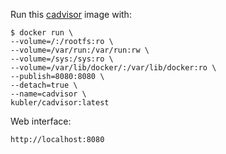 Run this [cadvisor][] image with:

    $ docker run \
    --volume=/:/rootfs:ro \
    --volume=/var/run:/var/run:rw \
    --volume=/sys:/sys:ro \
    --volume=/var/lib/docker/:/var/lib/docker:ro \
    --publish=8080:8080 \
    --detach=true \
    --name=cadvisor \
    kubler/cadvisor:latest

Web interface:

    http://localhost:8080

[cadvisor]: https://github.com/google/cadvisor
